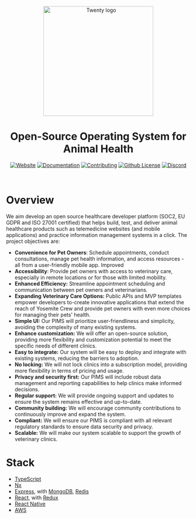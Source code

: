 <br>

<p align="center">
  <a href="https://yosemitecrew.com/">
    <img src="https://avatars.githubusercontent.com/u/180446025?s=200&v=4" width="300px" alt="Twenty logo" />
  </a>
</p>

<h1 align="center" >Open-Source Operating System for Animal Health</h1>

<div align="center"> 
  
  [![Website](https://img.shields.io/badge/Yosemite%20Crew-D04122)](https://yosemitecrew.com/) [![Documentation](https://img.shields.io/badge/Docs-247AED)](https://yosemitecrew.com/) [![Contributing](https://img.shields.io/badge/Contribute-FF9800)](https://github.com/YosemiteCrew/Yosemite-Crew/blob/main/CONTRIBUTING.md) [![Github License](https://img.shields.io/badge/License-4CAF50)](https://github.com/YosemiteCrew/Yosemite-Crew/blob/main/LICENSE.txt) [![Discord](https://img.shields.io/badge/Discord-lightblue?logo=discord)](https://discord.gg/R7eMnhwX)
  
</div>

<br>

# Overview
We aim develop an open source healthcare developer platform (SOC2, EU GDPR and ISO 27001 certified) that helps build, test, and deliver animal healthcare products such as telemedicine websites (and mobile applications) and practice information management systems in a click. The project objectives are:
- **Convenience for Pet Owners**: Schedule appointments, conduct consultations, manage pet health information, and access resources - all from a user-friendly mobile app. Improved
- **Accessibility**: Provide pet owners with access to veterinary care, especially in remote locations or for those with limited mobility.
- **Enhanced Efficiency:** Streamline appointment scheduling and communication between pet owners and veterinarians.
- **Expanding Veterinary Care Options:** Public APIs and MVP templates empower developers to-create innovative applications that extend the reach of Yosemite Crew and provide pet owners with even more choices for managing their pets' health.
- **Simple UI:** Our PIMS will prioritize user-friendliness and simplicity, avoiding the complexity of many existing systems.
- **Enhance customization:** We will offer an open-source solution, providing more flexibility and customization potential to meet the specific needs of different clinics.
- **Easy to integrate:** Our system will be easy to deploy and integrate with existing systems, reducing the barriers to adoption.
- **No locking:** We will not lock clinics into a subscription model, providing more flexibility in terms of pricing and usage.
- **Privacy and security first:** Our PIMS will include robust data management and reporting capabilities to help clinics make informed decisions.
- **Regular support:** We will provide ongoing support and updates to ensure the system remains effective and up-to-date.
- **Community building:** We will encourage community contributions to continuously improve and expand the system.
- **Compliant:** We will ensure our PIMS is compliant with all relevant regulatory standards to ensure data security and privacy.
- **Scalable:** We will make our system scalable to support the growth of veterinary clinics.

# Stack
- [TypeScript](https://www.typescriptlang.org/)
- [Nx](https://nx.dev/)
- [Express](https://expressjs.com/), with [MongoDB](https://www.mongodb.com/), [Redis](https://redis.io/)
- [React](https://reactjs.org/), with [Redux](https://redux.js.org/)
- [React Native](https://reactnative.dev/)
- [AWS](https://aws.amazon.com)





